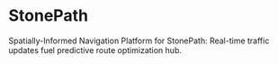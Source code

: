# StonePath
Spatially-Informed Navigation Platform for StonePath: Real-time traffic updates fuel predictive route optimization hub.
